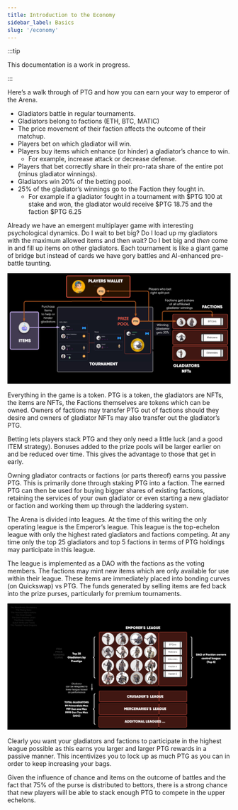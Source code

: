 ```yaml
---
title: Introduction to the Economy
sidebar_label: Basics
slug: '/economy'
---
```


:::tip

This documentation is a work in progress.

:::

Here’s a walk through of PTG and how you can earn your way to emperor of the Arena.

* Gladiators battle in regular tournaments.
* Gladiators belong to factions (ETH, BTC, MATIC)
* The price movement of their faction affects the outcome of their matchup.
* Players bet on which gladiator will win.
* Players buy items which enhance (or hinder) a gladiator’s chance to win.
    * For example, increase attack or decrease defense.
* Players that bet correctly share in their pro-rata share of the entire pot (minus gladiator winnings).
* Gladiators win 20% of the betting pool.
* 25% of the gladiator’s winnings go to the Faction they fought in.
    * For example if a gladiator fought in a tournament with $PTG 100 at stake and won, the gladiator would receive $PTG 18.75 and the faction $PTG 6.25

Already we have an emergent multiplayer game with interesting psychological dynamics. Do I wait to bet big? Do I load up my gladiators with the maximum allowed items and then wait? Do I bet big and *then* come in and fill up items on other gladiators. Each tournament is like a giant game of bridge but instead of cards we have gory battles and AI-enhanced pre-battle taunting.

![image](CC-Tokenomics-CoreLoop.svg)

Everything in the game is a token. PTG is a token, the gladiators are NFTs, the items are NFTs, the Factions themselves are tokens which can be owned. Owners of factions may transfer PTG out of factions should they desire and owners of gladiator NFTs may also transfer out the gladiator’s PTG.

Betting lets players stack PTG and they only need a little luck (and a good ITEM strategy). Bonuses added to the prize pools will be larger earlier on and be reduced over time.  This gives the advantage to those that get in early.

Owning gladiator contracts or factions (or parts thereof) earns you passive PTG.  This is primarily done through staking PTG into a faction.  The earned PTG can then be used for buying bigger shares of existing factions, retaining the services of your own gladiator or even starting a new gladiator or faction and working them up through the laddering system.

The Arena is divided into leagues. At the time of this writing the only operating league is the Emperor’s league. This league is the top-echelon league with only the highest rated gladiators and factions competing. At any time only the top 25 gladiators and top 5 factions in terms of PTG holdings may participate in this league.

The league is implemented as a DAO with the factions as the voting members. The factions may mint new items which are only available for use within their league. These items are immediately placed into bonding curves (on Quickswap) vs PTG.  The funds generated by selling items are fed back into the prize purses, particularly for premium tournaments.

![image](CC-Tokenomics-Leagues.svg)

Clearly you want your gladiators and factions to participate in the highest league possible as this earns you larger and larger PTG rewards in a passive manner. This incentivizes you to lock up as much PTG as you can in order to keep increasing your bags.

Given the influence of chance and items on the outcome of battles and the fact that 75% of the purse is distributed to bettors, there is a strong chance that new players will be able to stack enough PTG to compete in the upper echelons. 
